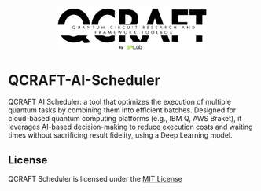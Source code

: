 <p align="center">
   <picture>
     <source media="(prefers-color-scheme: dark)" srcset="https://github.com/Qcraft-UEx/Qcraft/blob/main/docs/_images/qcraft_logo.png?raw=true" width="60%">
     <img src="https://github.com/Qcraft-UEx/Qcraft/blob/main/docs/_images/qcraft_logo.png?raw=true" width="60%" alt="Qcraft Logo">
   </picture>
  </a>
</p>


# QCRAFT-AI-Scheduler
QCRAFT AI Scheduler: a tool that optimizes the execution of multiple quantum tasks by combining them into efficient batches. Designed for cloud-based quantum computing platforms (e.g., IBM Q, AWS Braket), it leverages AI-based decision-making to reduce execution costs and waiting times without sacrificing result fidelity, using a Deep Learning model. 

## License
QCRAFT Scheduler is licensed under the [MIT License](https://github.com/Qcraft-UEx/QCRAFT/blob/main/LICENSE)
